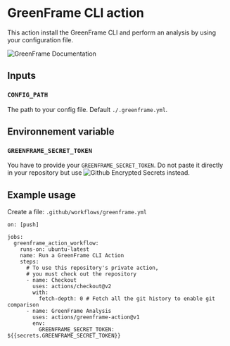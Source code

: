 # GreenFrame CLI action

This action install the GreenFrame CLI and perform an analysis by using your configuration file.

![GreenFrame Documentation](https://docs.greenframe.io)

## Inputs

### `CONFIG_PATH`

The path to your config file. Default `./.greenframe.yml`.

## Environnement variable

### `GREENFRAME_SECRET_TOKEN`

You have to provide your `GREENFRAME_SECRET_TOKEN`. Do not paste it directly in your repository but use ![Github Encrypted Secrets](https://docs.github.com/en/actions/security-guides/encrypted-secrets#creating-encrypted-secrets-for-a-repository) instead.

## Example usage

Create a file: `.github/workflows/greenframe.yml`

```
on: [push]

jobs:
  greenframe_action_workflow:
    runs-on: ubuntu-latest
    name: Run a GreenFrame CLI Action
    steps:
      # To use this repository's private action,
      # you must check out the repository
      - name: Checkout
        uses: actions/checkout@v2
        with:
          fetch-depth: 0 # Fetch all the git history to enable git comparison
      - name: GreenFrame Analysis
        uses: actions/greenframe-action@v1
        env:
          GREENFRAME_SECRET_TOKEN: ${{secrets.GREENFRAME_SECRET_TOKEN}}
```
